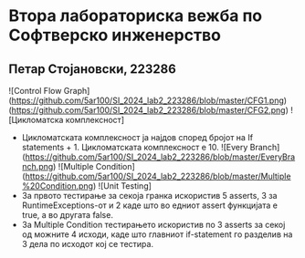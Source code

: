 # Втора лабораториска вежба по Софтверско инженерство
## Петар Стојановски, 223286
![Control Flow Graph]
(https://github.com/5ar100/SI_2024_lab2_223286/blob/master/CFG1.png)
(https://github.com/5ar100/SI_2024_lab2_223286/blob/master/CFG2.png)
![Цикломатска комплексност]
- Цикломатската комплексност ја најдов според бројот на If statements + 1. Цикломатската комплексност е 10.
![Every Branch]
(https://github.com/5ar100/SI_2024_lab2_223286/blob/master/EveryBranch.png)
![Multiple Condition]
(https://github.com/5ar100/SI_2024_lab2_223286/blob/master/Multiple%20Condition.png)
![Unit Testing]
- За првото тестирање за секоја гранка искористив 5 asserts, 3 за RuntimeExceptions-от и 2 каде што во едниот assert функцијата е true, а во другата false.
- За Multiple Condition тестирањето искористив по 3 asserts за секој од можните 4 исходи, каде што главниот if-statement го разделив на 3 дела по исходот кој се тестира. 
